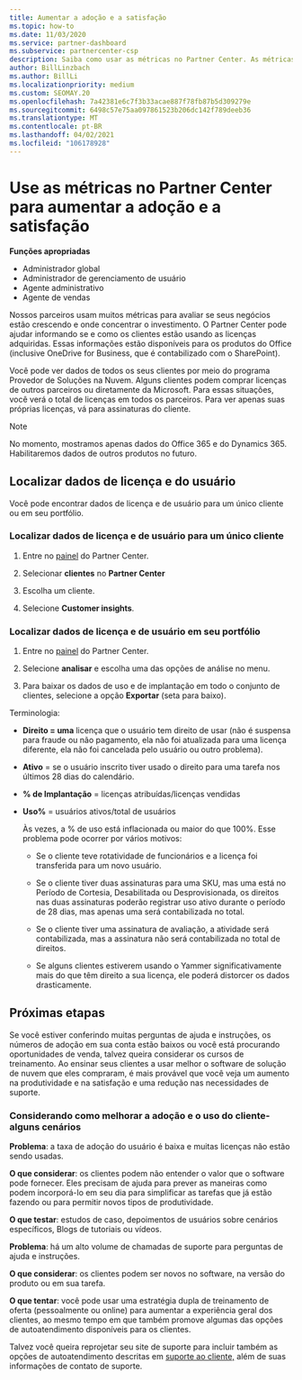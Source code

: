```yaml
---
title: Aumentar a adoção e a satisfação
ms.topic: how-to
ms.date: 11/03/2020
ms.service: partner-dashboard
ms.subservice: partnercenter-csp
description: Saiba como usar as métricas no Partner Center. As métricas podem mostrar se sua empresa está crescendo, como os clientes usam suas licenças e onde concentrar o investimento.
author: BillLinzbach
ms.author: BillLi
ms.localizationpriority: medium
ms.custom: SEOMAY.20
ms.openlocfilehash: 7a42381e6c7f3b33acae887f78fb87b5d309279e
ms.sourcegitcommit: 6498c57e75aa097861523b206dc142f789deeb36
ms.translationtype: MT
ms.contentlocale: pt-BR
ms.lasthandoff: 04/02/2021
ms.locfileid: "106178928"
---
```

# <a name="use-metrics-in-partner-center-to-increase-adoption-and-satisfaction"></a>Use as métricas no Partner Center para aumentar a adoção e a satisfação

**Funções apropriadas**

- Administrador global
- Administrador de gerenciamento de usuário
- Agente administrativo
- Agente de vendas

Nossos parceiros usam muitos métricas para avaliar se seus negócios estão crescendo e onde concentrar o investimento. O Partner Center pode ajudar informando se e como os clientes estão usando as licenças adquiridas. Essas informações estão disponíveis para os produtos do Office (inclusive OneDrive for Business, que é contabilizado com o SharePoint).

Você pode ver dados de todos os seus clientes por meio do programa Provedor de Soluções na Nuvem. Alguns clientes podem comprar licenças de outros parceiros ou diretamente da Microsoft. Para essas situações, você verá o total de licenças em todos os parceiros. Para ver apenas suas próprias licenças, vá para assinaturas do cliente.

> [!NOTE]  
> No momento, mostramos apenas dados do Office 365 e do Dynamics 365. Habilitaremos dados de outros produtos no futuro.

## <a name="find-license-and-user-data"></a>Localizar dados de licença e do usuário

Você pode encontrar dados de licença e de usuário para um único cliente ou em seu portfólio.

### <a name="find-license-and-user-data-for-a-single-customer"></a>Localizar dados de licença e de usuário para um único cliente

1. Entre no [painel](https://partner.microsoft.com/dashboard) do Partner Center.

2. Selecionar **clientes** no **Partner Center**

3. Escolha um cliente.

4. Selecione **Customer insights**.

### <a name="find-license-and-user-data-across-your-portfolio"></a>Localizar dados de licença e de usuário em seu portfólio

1. Entre no [painel](https://partner.microsoft.com/dashboard) do Partner Center.

2. Selecione **analisar** e escolha uma das opções de análise no menu.

3. Para baixar os dados de uso e de implantação em todo o conjunto de clientes, selecione a opção **Exportar** (seta para baixo).

Terminologia:

- **Direito = uma** licença que o usuário tem direito de usar (não é suspensa para fraude ou não pagamento, ela não foi atualizada para uma licença diferente, ela não foi cancelada pelo usuário ou outro problema).

- **Ativo** = se o usuário inscrito tiver usado o direito para uma tarefa nos últimos 28 dias do calendário.

- **% de Implantação** = licenças atribuídas/licenças vendidas

- **Uso%** = usuários ativos/total de usuários

   Às vezes, a % de uso está inflacionada ou maior do que 100%. Esse problema pode ocorrer por vários motivos:

  - Se o cliente teve rotatividade de funcionários e a licença foi transferida para um novo usuário.

  - Se o cliente tiver duas assinaturas para uma SKU, mas uma está no Período de Cortesia, Desabilitada ou Desprovisionada, os direitos nas duas assinaturas poderão registrar uso ativo durante o período de 28 dias, mas apenas uma será contabilizada no total.

  - Se o cliente tiver uma assinatura de avaliação, a atividade será contabilizada, mas a assinatura não será contabilizada no total de direitos.

  - Se alguns clientes estiverem usando o Yammer significativamente mais do que têm direito a sua licença, ele poderá distorcer os dados drasticamente.

## <a name="next-steps"></a>Próximas etapas

Se você estiver conferindo muitas perguntas de ajuda e instruções, os números de adoção em sua conta estão baixos ou você está procurando oportunidades de venda, talvez queira considerar os cursos de treinamento. Ao ensinar seus clientes a usar melhor o software de solução de nuvem que eles compraram, é mais provável que você veja um aumento na produtividade e na satisfação e uma redução nas necessidades de suporte.

### <a name="considering-how-to-improve-customer-adoption-and-usage---a-couple-scenarios"></a>Considerando como melhorar a adoção e o uso do cliente-alguns cenários

**Problema**: a taxa de adoção do usuário é baixa e muitas licenças não estão sendo usadas.

**O que considerar**: os clientes podem não entender o valor que o software pode fornecer. Eles precisam de ajuda para prever as maneiras como podem incorporá-lo em seu dia para simplificar as tarefas que já estão fazendo ou para permitir novos tipos de produtividade.

**O que testar**: estudos de caso, depoimentos de usuários sobre cenários específicos, Blogs de tutoriais ou vídeos.

**Problema**: há um alto volume de chamadas de suporte para perguntas de ajuda e instruções.

**O que considerar**: os clientes podem ser novos no software, na versão do produto ou em sua tarefa.

**O que tentar**: você pode usar uma estratégia dupla de treinamento de oferta (pessoalmente ou online) para aumentar a experiência geral dos clientes, ao mesmo tempo em que também promove algumas das opções de autoatendimento disponíveis para os clientes.

Talvez você queira reprojetar seu site de suporte para incluir também as opções de autoatendimento descritas em [suporte ao cliente,](customer-self-support.md) além de suas informações de contato de suporte.

